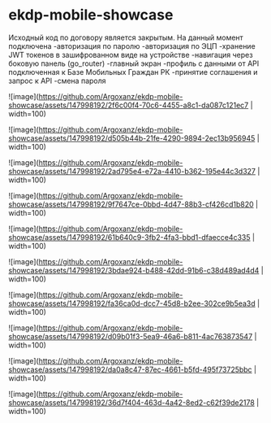 # ekdp-mobile-showcase
Исходный код по договору является закрытым.
На данный момент подключена
-авторизация по паролю
-авторизация по ЭЦП
-хранение JWT токенов в зашифрованном виде на устройстве
-навигация через боковую панель (go_router)
-главный экран
-профиль с данными от API подключенная к Базе Мобильных Граждан РК
-принятие соглашения и запрос к API
-смена пароля

![image](https://github.com/Argoxanz/ekdp-mobile-showcase/assets/147998192/2f6c00f4-70c6-4455-a8c1-da087c121ec7 | width=100)

![image](https://github.com/Argoxanz/ekdp-mobile-showcase/assets/147998192/d505b44b-21fe-4290-9894-2ec13b956945 | width=100)

![image](https://github.com/Argoxanz/ekdp-mobile-showcase/assets/147998192/2ad795e4-e72a-4410-b362-195e44c3d327 | width=100)

![image](https://github.com/Argoxanz/ekdp-mobile-showcase/assets/147998192/9f7647ce-0bbd-4d47-88b3-cf426cd1b820 | width=100)

![image](https://github.com/Argoxanz/ekdp-mobile-showcase/assets/147998192/61b640c9-3fb2-4fa3-bbd1-dfaecce4c335 | width=100)

![image](https://github.com/Argoxanz/ekdp-mobile-showcase/assets/147998192/3bdae924-b488-42dd-91b6-c38d489ad4d4 | width=100)

![image](https://github.com/Argoxanz/ekdp-mobile-showcase/assets/147998192/fa36ca0d-dcc7-45d8-b2ee-302ce9b5ea3d | width=100)

![image](https://github.com/Argoxanz/ekdp-mobile-showcase/assets/147998192/d09b01f3-5ea9-46a6-b811-4ac763873547 | width=100)

![image](https://github.com/Argoxanz/ekdp-mobile-showcase/assets/147998192/da0a8c47-87ec-4661-b5fd-495f73725bbc | width=100)

![image](https://github.com/Argoxanz/ekdp-mobile-showcase/assets/147998192/36d7f404-463d-4a42-8ed2-c62f39de2178 | width=100)

